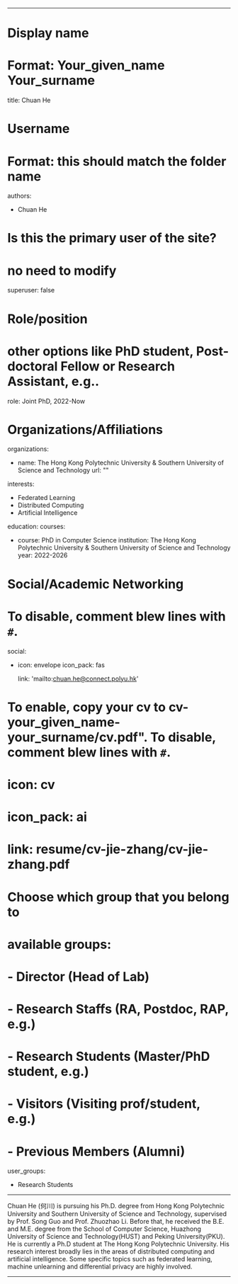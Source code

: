 
---
# Display name
# Format: Your_given_name Your_surname 
title: Chuan He

# Username
# Format: this should match the folder name
authors:
- Chuan He

# Is this the primary user of the site?
# no need to modify 
superuser: false

# Role/position
# other options like PhD student, Post-doctoral Fellow or Research Assistant, e.g..
role: Joint PhD, 2022-Now

# Organizations/Affiliations
organizations:
- name: The Hong Kong Polytechnic University & Southern University of Science and Technology
  url: ""

interests:
- Federated Learning
- Distributed Computing
- Artificial Intelligence

education:
  courses:
  - course: PhD in Computer Science
    institution: The Hong Kong Polytechnic University & Southern University of Science and Technology
    year: 2022-2026

# Social/Academic Networking
# To disable, comment blew lines with `#`.
social:

- icon: envelope
  icon_pack: fas

  link: 'mailto:chuan.he@connect.polyu.hk'

# To enable, copy your cv to cv-your_given_name-your_surname/cv.pdf". To disable, comment blew lines with `#`.
# icon: cv

# icon_pack: ai
  # link: resume/cv-jie-zhang/cv-jie-zhang.pdf

# Choose which group that you belong to
#  available groups:
#  - Director (Head of Lab)
#  - Research Staffs (RA, Postdoc, RAP, e.g.)
#  - Research Students (Master/PhD student, e.g.)
#  - Visitors (Visiting prof/student, e.g.)
#  - Previous Members (Alumni)
user_groups:
- Research Students
---

Chuan He (何川) is pursuing his Ph.D. degree from Hong Kong Polytechnic University and Southern University of Science and Technology, supervised by Prof. Song Guo and Prof. Zhuozhao Li. Before that, he received the B.E. and M.E. degree from the School of Computer Science, Huazhong University of Science and Technology(HUST) and Peking University(PKU). He is currently a Ph.D student at The Hong Kong Polytechnic University.
His research interest broadly lies in the areas of distributed computing and artificial intelligence. Some specific topics such as federated learning, machine unlearning and differential privacy are highly involved.



---
